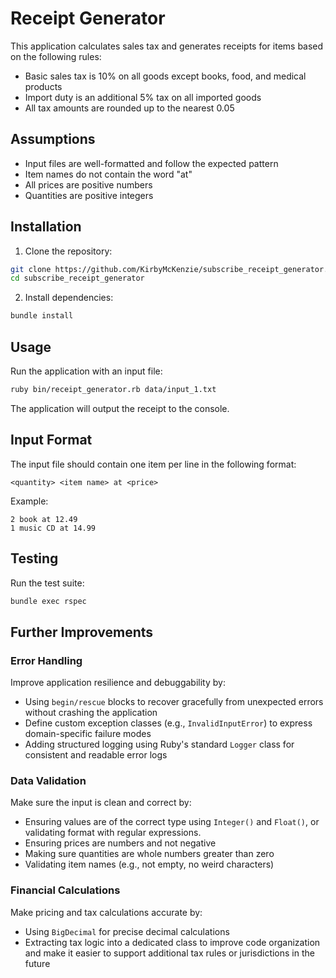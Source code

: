 # Receipt Generator

This application calculates sales tax and generates receipts for items based on the following rules:

- Basic sales tax is 10% on all goods except books, food, and medical products
- Import duty is an additional 5% tax on all imported goods
- All tax amounts are rounded up to the nearest 0.05

## Assumptions

- Input files are well-formatted and follow the expected pattern
- Item names do not contain the word "at"
- All prices are positive numbers
- Quantities are positive integers

## Installation

1. Clone the repository:

```bash
git clone https://github.com/KirbyMcKenzie/subscribe_receipt_generator.git
cd subscribe_receipt_generator
```

2. Install dependencies:

```bash
bundle install
```

## Usage

Run the application with an input file:

```bash
ruby bin/receipt_generator.rb data/input_1.txt
```

The application will output the receipt to the console.

## Input Format

The input file should contain one item per line in the following format:

```
<quantity> <item name> at <price>
```

Example:

```
2 book at 12.49
1 music CD at 14.99
```

## Testing

Run the test suite:

```bash
bundle exec rspec
```

## Further Improvements

### Error Handling

Improve application resilience and debuggability by:

- Using `begin/rescue` blocks to recover gracefully from unexpected errors without crashing the application
- Define custom exception classes (e.g., `InvalidInputError`) to express domain-specific failure modes
- Adding structured logging using Ruby's standard `Logger` class for consistent and readable error logs

### Data Validation

Make sure the input is clean and correct by:

- Ensuring values are of the correct type using `Integer()` and `Float()`, or validating format with regular expressions.
- Ensuring prices are numbers and not negative
- Making sure quantities are whole numbers greater than zero
- Validating item names (e.g., not empty, no weird characters)

### Financial Calculations

Make pricing and tax calculations accurate by:

- Using `BigDecimal` for precise decimal calculations
- Extracting tax logic into a dedicated class to improve code organization and make it easier to support additional tax rules or jurisdictions in the future
